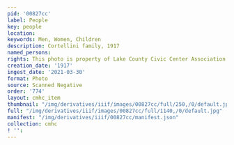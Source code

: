 ```yaml
---
pid: '00827cc'
label: People
key: people
location: 
keywords: Men, Women, Children
description: Cortellini family, 1917
named_persons: 
rights: This photo is property of Lake County Civic Center Association.
creation_date: '1917'
ingest_date: '2021-03-30'
format: Photo
source: Scanned Negative
order: '774'
layout: cmhc_item
thumbnail: "/img/derivatives/iiif/images/00827cc/full/250,/0/default.jpg"
full: "/img/derivatives/iiif/images/00827cc/full/1140,/0/default.jpg"
manifest: "/img/derivatives/iiif/00827cc/manifest.json"
collection: cmhc
! '': 
---
```


